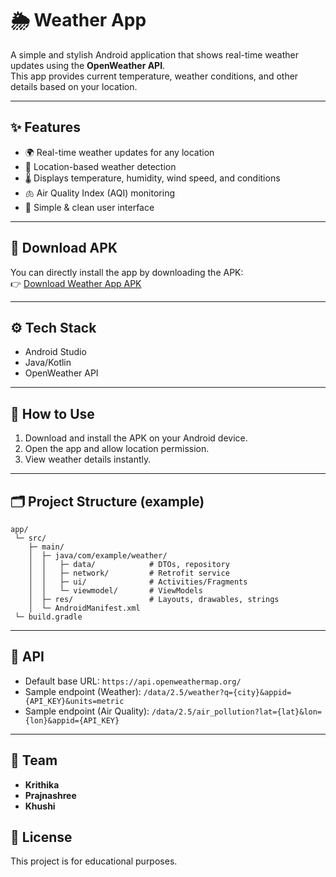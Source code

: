 # 🌦️ Weather App

A simple and stylish Android application that shows real-time weather updates using the **OpenWeather API**.  
This app provides current temperature, weather conditions, and other details based on your location.

---

## ✨ Features
- 🌍 Real-time weather updates for any location
- 📍 Location-based weather detection
- 🌡️ Displays temperature, humidity, wind speed, and conditions
- 🫁 Air Quality Index (AQI) monitoring
- 🎨 Simple & clean user interface

---

## 📲 Download APK
You can directly install the app by downloading the APK:  
👉 [Download Weather App APK](https://drive.google.com/file/d/1T2veTxZv4_sUkimTDnNyqmh_05cl8Hti/view?usp=sharing)

---

## ⚙️ Tech Stack
- Android Studio
- Java/Kotlin
- OpenWeather API

---

## 🚀 How to Use
1. Download and install the APK on your Android device.
2. Open the app and allow location permission.
3. View weather details instantly.

---
## 🗂️ Project Structure (example)

```
app/
 └─ src/
    ├─ main/
    │  ├─ java/com/example/weather/
    │  │   ├─ data/            # DTOs, repository
    │  │   ├─ network/         # Retrofit service
    │  │   ├─ ui/              # Activities/Fragments
    │  │   └─ viewmodel/       # ViewModels
    │  ├─ res/                 # Layouts, drawables, strings
    │  └─ AndroidManifest.xml
 └─ build.gradle
```

---

## 🧪 API

* Default base URL: `https://api.openweathermap.org/`
* Sample endpoint (Weather): `/data/2.5/weather?q={city}&appid={API_KEY}&units=metric`
* Sample endpoint (Air Quality): `/data/2.5/air_pollution?lat={lat}&lon={lon}&appid={API_KEY}`
---

## 🤝 Team

* **Krithika** 
* **Prajnashree**
* **Khushi**



## 📝 License
This project is for educational purposes.
